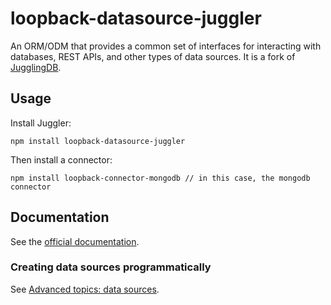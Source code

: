 # loopback-datasource-juggler

An ORM/ODM that provides a common set of interfaces for interacting with databases, REST APIs, and other types of data sources. It is a fork of [JugglingDB](https://github.com/1602/jugglingdb).

## Usage

Install Juggler:

```
npm install loopback-datasource-juggler
```

Then install a connector:

```
npm install loopback-connector-mongodb // in this case, the mongodb connector
```

## Documentation

See the [official documentation](http://docs.strongloop.com).

### Creating data sources programmatically

See [Advanced topics: data sources](http://docs.strongloop.com/display/LB/Advanced+topics%3A+data+sources). 

